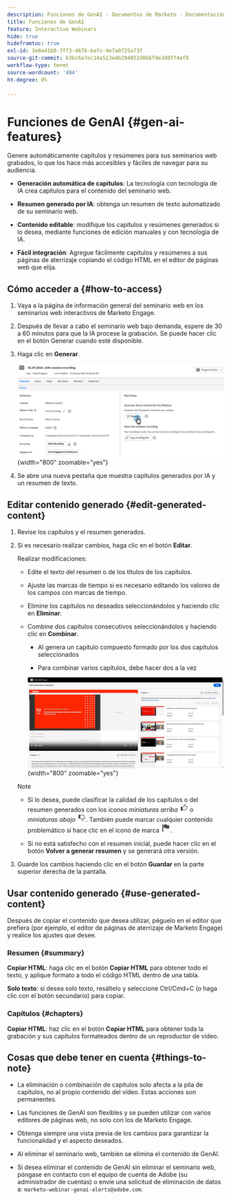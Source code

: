 ```yaml
---
description: Funciones de GenAI - Documentos de Marketo - Documentación del producto
title: Funciones de GenAI
feature: Interactive Webinars
hide: true
hidefromtoc: true
exl-id: 3e0a41b0-7ff3-4676-bafc-4e7a0725a737
source-git-commit: b3bc6a7ec14a513e4b294852d066f9e3d0f74ef8
workflow-type: tm+mt
source-wordcount: '484'
ht-degree: 0%

---
```


# Funciones de GenAI {#gen-ai-features}

Genere automáticamente capítulos y resúmenes para sus seminarios web grabados, lo que los hace más accesibles y fáciles de navegar para su audiencia.

* **Generación automática de capítulos**: La tecnología con tecnología de IA crea capítulos para el contenido del seminario web.

* **Resumen generado por IA**: obtenga un resumen de texto automatizado de su seminario web.

* **Contenido editable**: modifique los capítulos y resúmenes generados si lo desea, mediante funciones de edición manuales y con tecnología de IA.

* **Fácil integración**: Agregue fácilmente capítulos y resúmenes a sus páginas de aterrizaje copiando el código HTML en el editor de páginas web que elija.

## Cómo acceder a {#how-to-access}

1. Vaya a la página de información general del seminario web en los seminarios web interactivos de Marketo Engage.

1. Después de llevar a cabo el seminario web bajo demanda, espere de 30 a 60 minutos para que la IA procese la grabación. Se puede hacer clic en el botón Generar cuando esté disponible.

1. Haga clic en **Generar**.

   ![](assets/gen-ai-features-1.png){width="800" zoomable="yes"}

1. Se abre una nueva pestaña que muestra capítulos generados por IA y un resumen de texto.

## Editar contenido generado {#edit-generated-content}

1. Revise los capítulos y el resumen generados.

1. Si es necesario realizar cambios, haga clic en el botón **Editar**.

   Realizar modificaciones:

   * Edite el texto del resumen o de los títulos de los capítulos.

   * Ajuste las marcas de tiempo si es necesario editando los valores de los campos con marcas de tiempo.

   * Elimine los capítulos no deseados seleccionándolos y haciendo clic en **Eliminar**.

   * Combine dos capítulos consecutivos seleccionándolos y haciendo clic en **Combinar**.

      * AI genera un capítulo compuesto formado por los dos capítulos seleccionados

      * Para combinar varios capítulos, debe hacer dos a la vez

     ![](assets/gen-ai-features-2.png){width="800" zoomable="yes"}

   >[!NOTE]
   >
   >* Si lo desea, puede clasificar la calidad de los capítulos o del resumen generados con los iconos _miniaturas arriba_ ![Icono de miniaturas arriba](assets/icon-thumbs-up.png) o _miniaturas abajo_ ![Icono de miniaturas abajo](assets/icon-thumbs-down.png). También puede marcar cualquier contenido problemático si hace clic en el icono de marca ![Icono de marca](assets/icon-flag.png).
   >
   >* Si no está satisfecho con el resumen inicial, puede hacer clic en el botón **Volver a generar resumen** y se generará otra versión.

1. Guarde los cambios haciendo clic en el botón **Guardar** en la parte superior derecha de la pantalla.

## Usar contenido generado {#use-generated-content}

Después de copiar el contenido que desea utilizar, péguelo en el editor que prefiera (por ejemplo, el editor de páginas de aterrizaje de Marketo Engage) y realice los ajustes que desee.

### Resumen {#summary}

**Copiar HTML**: haga clic en el botón **Copiar HTML** para obtener todo el texto, y aplique formato a todo el código HTML dentro de una tabla.

**Solo texto**: si desea solo texto, resáltelo y seleccione Ctrl/Cmd+C (o haga clic con el botón secundario) para copiar.

### Capítulos {#chapters}

**Copiar HTML**: haz clic en el botón **Copiar HTML** para obtener toda la grabación y sus capítulos formateados dentro de un reproductor de vídeo.

## Cosas que debe tener en cuenta {#things-to-note}

* La eliminación o combinación de capítulos solo afecta a la pila de capítulos, no al propio contenido del vídeo. Estas acciones son permanentes.

* Las funciones de GenAI son flexibles y se pueden utilizar con varios editores de páginas web, no solo con los de Marketo Engage.

* Obtenga siempre una vista previa de los cambios para garantizar la funcionalidad y el aspecto deseados.

* Al eliminar el seminario web, también se elimina el contenido de GenAI.

* Si desea eliminar el contenido de GenAI sin eliminar el seminario web, póngase en contacto con el equipo de cuenta de Adobe (su administrador de cuentas) o envíe una solicitud de eliminación de datos a: `marketo-webinar-genai-alerts@adobe.com`.

